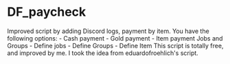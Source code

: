 # DF_paycheck
Improved script by adding Discord logs, payment by item. You have the following options: - Cash payment - Gold payment - Item payment  Jobs and Groups  - Define jobs  - Define Groups - Define Item  This script is totally free, and improved by me. I took the idea from eduardofroehlich's script.
